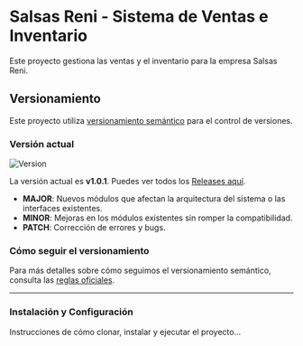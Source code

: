 # Salsas Reni - Sistema de Ventas e Inventario

Este proyecto gestiona las ventas y el inventario para la empresa Salsas Reni.

## Versionamiento

Este proyecto utiliza [versionamiento semántico](https://semver.org/lang/es/) para el control de versiones.

### Versión actual

![Version](https://img.shields.io/badge/version-v1.0.0-blue)

La versión actual es **v1.0.1**. Puedes ver todos los [Releases aquí](https://github.com/IDGS-802-21000388/salsasApp/releases/tag/v1.0.0).

- **MAJOR**: Nuevos módulos que afectan la arquitectura del sistema o las interfaces existentes.
- **MINOR**: Mejoras en los módulos existentes sin romper la compatibilidad.
- **PATCH**: Corrección de errores y bugs.

### Cómo seguir el versionamiento
Para más detalles sobre cómo seguimos el versionamiento semántico, consulta las [reglas oficiales](https://semver.org/lang/es/).

---

### Instalación y Configuración

Instrucciones de cómo clonar, instalar y ejecutar el proyecto...

